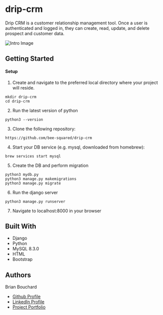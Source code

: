 # drip-crm

Drip CRM is a customer relationship management tool. Once a user is authenticated and logged in, they can create, read, update, and delete prospect and customer data.

![Intro Image](readme-images/drip-crm.gif "drip-crm.gif")

## Getting Started

#### Setup

1. Create and navigate to the preferred local directory where your project will reside.

```
mkdir drip-crm
cd drip-crm
```

2. Run the latest version of python

```
python3 --version
```

3. Clone the following repository:

```
https://github.com/bee-squared/drip-crm
```

4. Start your DB service (e.g. mysql, downloaded from homebrew):

```
brew services start mysql
```

5. Create the DB and perform migration

```
python3 mydb.py
python3 manage.py makemigrations
python3 manage.py migrate
```

6. Run the django server

```
python3 manage.py runserver
```

7. Navigate to localhost:8000 in your browser

## Built With

- Django
- Python
- MySQL 8.3.0
- HTML
- Bootstrap

## Authors

Brian Bouchard

- [Github Profile](https://github.com/bee-squared)
- [LinkedIn Profile](https://www.linkedin.com/in/brian-bouchard)
- [Project Portfolio](https://www.b-squared.life)
